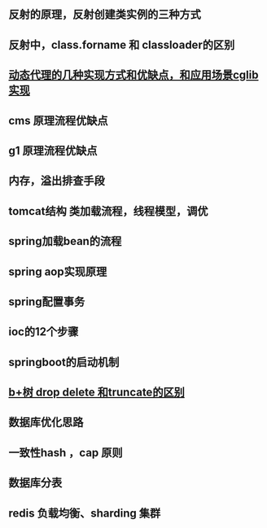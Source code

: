 ## 反射的原理，反射创建类实例的三种方式
## 反射中，class.forname 和 classloader的区别
## [动态代理的几种实现方式和优缺点，和应用场景cglib实现](https://github.com/wuzhongzhi/person/blob/34fa0c549bb9eca62b671e95d11d0407f167d85a/java/%E5%8F%8D%E5%B0%84%E5%92%8C%E5%8A%A8%E6%80%81%E4%BB%A3%E7%90%86)
## cms 原理流程优缺点
## g1 原理流程优缺点
## 内存，溢出排查手段
## tomcat结构 类加载流程，线程模型，调优
## spring加载bean的流程
## spring aop实现原理
## spring配置事务
## ioc的12个步骤
## springboot的启动机制
## [b+树 drop delete 和truncate的区别](https://github.com/wuzhongzhi/person/blob/7c2dd4a51b62ada90dc88ed2dcd7aa85f73c6bb8/mysql/mysql.md)
## 数据库优化思路
## 一致性hash ，cap 原则
## 数据库分表
## redis 负载均衡、sharding 集群

